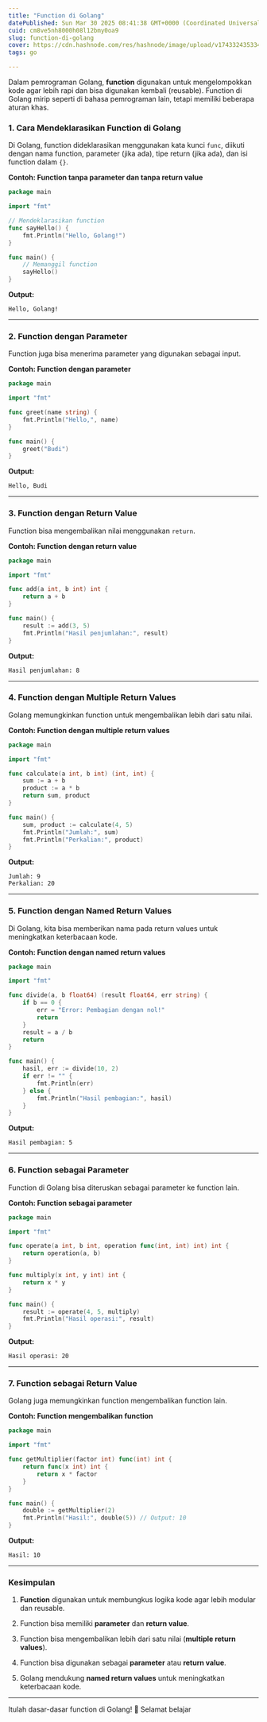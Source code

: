 ```yaml
---
title: "Function di Golang"
datePublished: Sun Mar 30 2025 08:41:38 GMT+0000 (Coordinated Universal Time)
cuid: cm8ve5nh8000h08l12bmy0oa9
slug: function-di-golang
cover: https://cdn.hashnode.com/res/hashnode/image/upload/v1743324353348/6b76c111-226a-4af1-9b00-31a83009aa4a.png
tags: go

---
```


Dalam pemrograman Golang, **function** digunakan untuk mengelompokkan kode agar lebih rapi dan bisa digunakan kembali (reusable). Function di Golang mirip seperti di bahasa pemrograman lain, tetapi memiliki beberapa aturan khas.

### **1\. Cara Mendeklarasikan Function di Golang**

Di Golang, function dideklarasikan menggunakan kata kunci `func`, diikuti dengan nama function, parameter (jika ada), tipe return (jika ada), dan isi function dalam `{}`.

**Contoh: Function tanpa parameter dan tanpa return value**

```go
package main

import "fmt"

// Mendeklarasikan function
func sayHello() {
    fmt.Println("Hello, Golang!")
}

func main() {
    // Memanggil function
    sayHello()
}
```

**Output:**

```plaintext
Hello, Golang!
```

---

### **2\. Function dengan Parameter**

Function juga bisa menerima parameter yang digunakan sebagai input.

**Contoh: Function dengan parameter**

```go
package main

import "fmt"

func greet(name string) {
    fmt.Println("Hello,", name)
}

func main() {
    greet("Budi")
}
```

**Output:**

```plaintext
Hello, Budi
```

---

### **3\. Function dengan Return Value**

Function bisa mengembalikan nilai menggunakan `return`.

**Contoh: Function dengan return value**

```go
package main

import "fmt"

func add(a int, b int) int {
    return a + b
}

func main() {
    result := add(3, 5)
    fmt.Println("Hasil penjumlahan:", result)
}
```

**Output:**

```plaintext
Hasil penjumlahan: 8
```

---

### **4\. Function dengan Multiple Return Values**

Golang memungkinkan function untuk mengembalikan lebih dari satu nilai.

**Contoh: Function dengan multiple return values**

```go
package main

import "fmt"

func calculate(a int, b int) (int, int) {
    sum := a + b
    product := a * b
    return sum, product
}

func main() {
    sum, product := calculate(4, 5)
    fmt.Println("Jumlah:", sum)
    fmt.Println("Perkalian:", product)
}
```

**Output:**

```plaintext
Jumlah: 9
Perkalian: 20
```

---

### **5\. Function dengan Named Return Values**

Di Golang, kita bisa memberikan nama pada return values untuk meningkatkan keterbacaan kode.

**Contoh: Function dengan named return values**

```go
package main

import "fmt"

func divide(a, b float64) (result float64, err string) {
    if b == 0 {
        err = "Error: Pembagian dengan nol!"
        return
    }
    result = a / b
    return
}

func main() {
    hasil, err := divide(10, 2)
    if err != "" {
        fmt.Println(err)
    } else {
        fmt.Println("Hasil pembagian:", hasil)
    }
}
```

**Output:**

```plaintext
Hasil pembagian: 5
```

---

### **6\. Function sebagai Parameter**

Function di Golang bisa diteruskan sebagai parameter ke function lain.

**Contoh: Function sebagai parameter**

```go
package main

import "fmt"

func operate(a int, b int, operation func(int, int) int) int {
    return operation(a, b)
}

func multiply(x int, y int) int {
    return x * y
}

func main() {
    result := operate(4, 5, multiply)
    fmt.Println("Hasil operasi:", result)
}
```

**Output:**

```plaintext
Hasil operasi: 20
```

---

### **7\. Function sebagai Return Value**

Golang juga memungkinkan function mengembalikan function lain.

**Contoh: Function mengembalikan function**

```go
package main

import "fmt"

func getMultiplier(factor int) func(int) int {
    return func(x int) int {
        return x * factor
    }
}

func main() {
    double := getMultiplier(2)
    fmt.Println("Hasil:", double(5)) // Output: 10
}
```

**Output:**

```plaintext
Hasil: 10
```

---

### **Kesimpulan**

1. **Function** digunakan untuk membungkus logika kode agar lebih modular dan reusable.
    
2. Function bisa memiliki **parameter** dan **return value**.
    
3. Function bisa mengembalikan lebih dari satu nilai (**multiple return values**).
    
4. Function bisa digunakan sebagai **parameter** atau **return value**.
    
5. Golang mendukung **named return values** untuk meningkatkan keterbacaan kode.
    

---

Itulah dasar-dasar function di Golang! 🚀 Selamat belajar